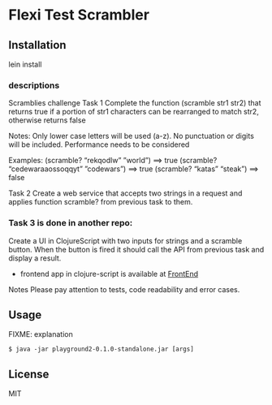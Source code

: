 # Flexi Test Scrambler

## Installation
lein install

### descriptions
Scramblies challenge
Task 1
Complete the function (scramble str1 str2) that returns true if a portion of str1 characters can be rearranged to match str2, otherwise returns false

Notes:
Only lower case letters will be used (a-z). No punctuation or digits will be included.
Performance needs to be considered

Examples:
(scramble? “rekqodlw” ”world”) ==> true
(scramble? “cedewaraaossoqqyt” ”codewars”) ==> true
(scramble? “katas”  “steak”) ==> false

Task 2
Create a web service that accepts two strings in a request and applies function scramble? from previous task to them.

### Task 3 is done in another repo:
Create a UI in ClojureScript with two inputs for strings and a scramble button. When the button is fired it should call the API from previous task and display a result.
- frontend app in clojure-script is available at [FrontEnd](https://github.com/cinguilherme/flexi-fontend-cljs)

Notes
Please pay attention to tests, code readability and error cases.



## Usage

FIXME: explanation

    $ java -jar playground2-0.1.0-standalone.jar [args]

## License
MIT